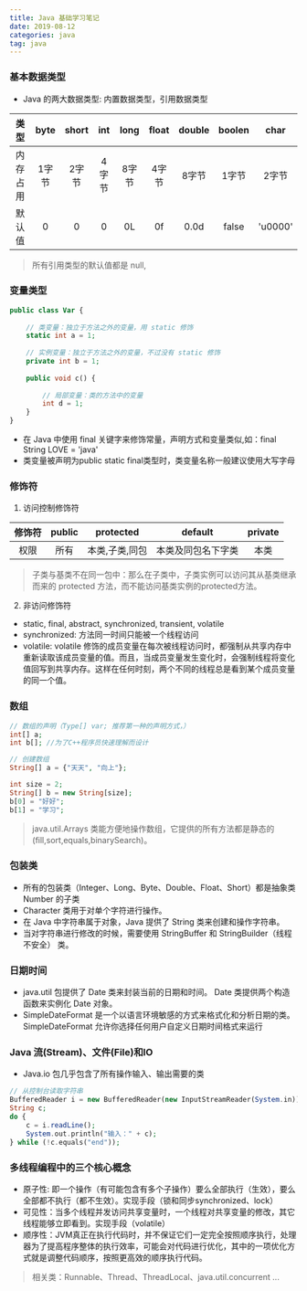 ```yaml
---
title: Java 基础学习笔记
date: 2019-08-12
categories: java
tag: java
---
```


### 基本数据类型
- Java 的两大数据类型: 内置数据类型，引用数据类型

| 类型 | byte | short | int | long | float | double | boolen | char |
|:----:|:----:|:----:|:----:|:----:|:----:|:----:|:----:|:----:|
| 内存占用 | 1字节 | 2字节 | 4字节 | 8字节 | 4字节 | 8字节 | 1字节 | 2字节 |
| 默认值 | 0 | 0 | 0 | 0L | 0f | 0.0d | false | 'u0000' |

> 所有引用类型的默认值都是 null,

### 变量类型
``` php
public class Var {
    
    // 类变量：独立于方法之外的变量，用 static 修饰
    static int a = 1;
    
    // 实例变量：独立于方法之外的变量，不过没有 static 修饰
    private int b = 1;
    
    public void c() {
        
        // 局部变量：类的方法中的变量
        int d = 1;
    }
}
```
- 在 Java 中使用 final 关键字来修饰常量，声明方式和变量类似,如：final String LOVE = 'java'
- 类变量被声明为public static final类型时，类变量名称一般建议使用大写字母

### 修饰符
1. 访问控制修饰符

| 修饰符 | public | protected | default | private |
|:----:|:----:|:----:|:----:|:----:|
| 权限 | 所有 | 本类,子类,同包 | 本类及同包名下字类 | 本类 |

> 子类与基类不在同一包中：那么在子类中，子类实例可以访问其从基类继承而来的 protected 方法，而不能访问基类实例的protected方法。

2. 非访问修饰符

- static, final, abstract, synchronized, transient, volatile
- synchronized: 方法同一时间只能被一个线程访问
- volatile: volatile 修饰的成员变量在每次被线程访问时，都强制从共享内存中重新读取该成员变量的值。而且，当成员变量发生变化时，会强制线程将变化值回写到共享内存。这样在任何时刻，两个不同的线程总是看到某个成员变量的同一个值。

### 数组
``` php
// 数组的声明（Type[] var; 推荐第一种的声明方式，）
int[] a;  
int b[]; //为了C++程序员快速理解而设计

// 创建数组
String[] a = {"天天", "向上"};

int size = 2;
String[] b = new String[size];
b[0] = "好好";
b[1] = "学习";
```
> java.util.Arrays 类能方便地操作数组，它提供的所有方法都是静态的(fill,sort,equals,binarySearch)。

### 包装类
- 所有的包装类（Integer、Long、Byte、Double、Float、Short）都是抽象类 Number 的子类
- Character 类用于对单个字符进行操作。
- 在 Java 中字符串属于对象，Java 提供了 String 类来创建和操作字符串。
- 当对字符串进行修改的时候，需要使用 StringBuffer 和 StringBuilder（线程不安全） 类。

### 日期时间
- java.util 包提供了 Date 类来封装当前的日期和时间。 Date 类提供两个构造函数来实例化 Date 对象。
- SimpleDateFormat 是一个以语言环境敏感的方式来格式化和分析日期的类。SimpleDateFormat 允许你选择任何用户自定义日期时间格式来运行

### Java 流(Stream)、文件(File)和IO
- Java.io 包几乎包含了所有操作输入、输出需要的类

``` php
// 从控制台读取字符串
BufferedReader i = new BufferedReader(new InputStreamReader(System.in));
String c;
do {
    c = i.readLine();
    System.out.println("输入：" + c);
} while (!c.equals("end"));
```

### 多线程编程中的三个核心概念
- 原子性: 即一个操作（有可能包含有多个子操作）要么全部执行（生效），要么全部都不执行（都不生效）。实现手段（锁和同步synchronized、lock）
- 可见性：当多个线程并发访问共享变量时，一个线程对共享变量的修改，其它线程能够立即看到。实现手段（volatile）
- 顺序性：JVM真正在执行代码时，并不保证它们一定完全按照顺序执行，处理器为了提高程序整体的执行效率，可能会对代码进行优化，其中的一项优化方式就是调整代码顺序，按照更高效的顺序执行代码。
> 相关类：Runnable、Thread、ThreadLocal、java.util.concurrent ...
